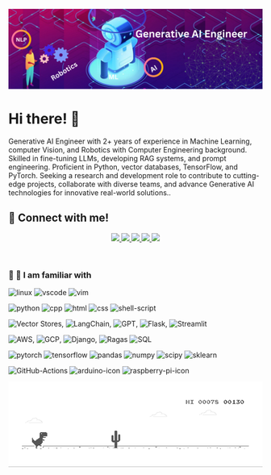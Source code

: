 ![profile](https://github.com/derejehinsermu/derejehinsermu/blob/main/profile.png)


# Hi there! 👋 <br/>

Generative AI Engineer with 2+ years of experience in Machine Learning, computer Vision, and Robotics with Computer Engineering background. Skilled in fine-tuning LLMs, developing RAG systems, and prompt engineering. Proficient in Python, vector databases, TensorFlow, and PyTorch. Seeking a research and development role to contribute to cutting-edge projects, collaborate with diverse teams, and advance Generative AI technologies for innovative real-world solutions..<br/>

## 📣  Connect with me!

<p align="center">
  <a href="https://www.linkedin.com/in/dereje-hinsermu-519a26161/" target="_blank">
    <img src="https://img.shields.io/badge/LinkedIn-0077B5?style=for-the-badge&logo=linkedin&logoColor=white"/>
  </a>
  <a href="https://medium.com/@derejehinsermu">
    <img src="https://img.shields.io/badge/Medium-000000?style=for-the-badge&logo=medium&logoColor=white"/>
  </a>
  <a href="https://www.upwork.com/freelancers/~01d16650ee066f0b75">
    <img src="https://img.shields.io/badge/Upwork-6FDA44?style=for-the-badge&logo=upwork&logoColor=white"/>
  </a>
  <a href="https://twitter.com/kiyuderee">
    <img src="https://img.shields.io/badge/Twitter-1DA1F2?style=for-the-badge&logo=twitter&logoColor=white"/>
  </a>
  <a href="https://www.facebook.com/dereje.hinsermu">
    <img src = "https://img.shields.io/badge/Facebook-1877F2?style=for-the-badge&logo=facebook&logoColor=white"/>
  <a/>     
  
   <p/>
<br/>
    
 ### 🌟 🥰  I am familiar with
    
 ![linux][linux-icon] ![vscode][vscode-icon] ![vim][vim-icon]

![python][python-icon] ![cpp][cpp-icon] ![html][html-icon] ![css][css-icon] ![shell-script][shell-script-icon]

![Vector Stores][vector-stores-icon], ![LangChain][langchain-icon], ![GPT][gpt-icon], ![Flask][flask-icon], ![Streamlit][streamlit-icon]

![AWS][aws-icon], ![GCP][gcp-icon], ![Django][django-icon], ![Ragas][ragas-icon] ![SQL][sql-icon]

![pytorch][pytorch-icon] ![tensorflow][tensorflow-icon] ![pandas][pandas-icon] ![numpy][numpy-icon] ![scipy][scipy-icon] ![sklearn][sklearn-icon] 

![GitHub-Actions][github-action-icon] ![arduino-icon] ![raspberry-pi-icon]
    

[linux-icon]: https://img.shields.io/badge/Linux-FCC624?style=flat&logo=linux&logoColor=black
[vscode-icon]: https://img.shields.io/badge/-Visual%20Studio%20Code-23A9F2?style=flat&logo=Visual%20Studio%20Code&logoColor=white
[vim-icon]: https://img.shields.io/badge/VIM-%2311AB00.svg?style=flat&logo=vim&logoColor=white
[github-action-icon]: https://img.shields.io/badge/github%20actions-%232671E5.svg?style=flat&logo=githubactions&logoColor=white

[bootstrap-icon]: https://img.shields.io/badge/bootstrap-%23563D7C.svg?style=flat&logo=bootstrap&logoColor=white
[python-icon]: https://img.shields.io/badge/Python-14354C?style=flat&logo=python&logoColor=white
[cpp-icon]: https://img.shields.io/badge/c++-%2300599C.svg?style=flat&logo=c%2B%2B&logoColor=white
[html-icon]: https://img.shields.io/badge/html5-%23E34F26.svg?style=flat&logo=html5&logoColor=white
[css-icon]: https://img.shields.io/badge/css3-%231572B6.svg?style=flat&logo=css3&logoColor=white
[shell-script-icon]: https://img.shields.io/badge/javascript-%23323330.svg?style=flat&logo=javascript&logoColor=%23F7DF1E
[pytorch-icon]: https://img.shields.io/badge/PyTorch-%23EE4C2C.svg?style=flat&logo=PyTorch&logoColor=white
[tensorflow-icon]: https://img.shields.io/badge/TensorFlow-%23FF6F00.svg?style=flat&logo=TensorFlow&logoColor=white
[numpy-icon]: https://img.shields.io/badge/numpy-%23013243.svg?style=flat&logo=numpy&logoColor=white
[pandas-icon]: https://img.shields.io/badge/pandas-%23150458.svg?style=flat&logo=pandas&logoColor=white
[sklearn-icon]: https://img.shields.io/badge/scikit--learn-%23F7931E.svg?style=flat&logo=scikit-learn&logoColor=white
[scipy-icon]: https://img.shields.io/badge/SciPy-%230C55A5.svg?style=flat&logo=scipy&logoColor=%white
[arduino-icon]: https://img.shields.io/badge/-Arduino-00979D?style=flat&logo=Arduino&logoColor=white
[raspberry-pi-icon]: https://img.shields.io/badge/-RaspberryPi-C51A4A?style=flat&logo=Raspberry-Pi
[upwork-icon]: https://img.shields.io/badge/UpWork-6FDA44?style=flat&logo=Upwork&logoColor=white

[vector-stores-icon]: https://img.shields.io/badge/Vector%20Stores-%2320C0F4?style=flat&logo=postgresql&logoColor=white
[langchain-icon]: https://img.shields.io/badge/LangChain-%23000000.svg?style=flat&logo=langchain&logoColor=white
[gpt-icon]: https://img.shields.io/badge/GPT-%2344BFC1.svg?style=flat&logo=openai&logoColor=white
[flask-icon]: https://img.shields.io/badge/Flask-%000000.svg?style=flat&logo=flask&logoColor=white
[streamlit-icon]: https://img.shields.io/badge/Streamlit-%2321B0D6.svg?style=flat&logo=streamlit&logoColor=white

[aws-icon]: https://img.shields.io/badge/AWS-%23FF9900.svg?style=flat&logo=amazon-aws&logoColor=white
[gcp-icon]: https://img.shields.io/badge/GCP-%234285F4.svg?style=flat&logo=google-cloud&logoColor=white
[django-icon]: https://img.shields.io/badge/Django-%23092F37.svg?style=flat&logo=django&logoColor=white

[ragas-icon]: https://img.shields.io/badge/Ragas-%23FF5722.svg?style=flat&logo=raspberry-pi&logoColor=white
[sql-icon]: https://img.shields.io/badge/SQL-%234F5B93.svg?style=flat&logo=postgresql&logoColor=white

    
<p/>
    
    
![Dino](https://github.com/derejehinsermu/derejehinsermu/blob/main/dino.gif)<br>
   
